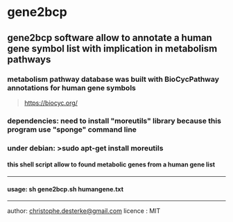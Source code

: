 # gene2bcp

## gene2bcp software allow to annotate a human gene symbol list with implication in metabolism pathways

### metabolism pathway database was built with BioCycPathway annotations for human gene symbols
>https://biocyc.org/
### dependencies: need to install "moreutils" library because this program use "sponge" command line 
### under debian: >sudo apt-get install moreutils

#### this shell script allow to found metabolic genes from a human gene list 
**********************
#### usage: sh gene2bcp.sh humangene.txt
***********
author: christophe.desterke@gmail.com
licence : MIT
